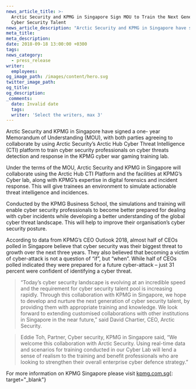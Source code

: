 ```yaml
---
news_article_title: >-
  Arctic Security and KPMG in Singapore Sign MOU to Train the Next Generation of
  Cyber Security Talent
news_article_description: "Arctic Security and KPMG in Singapore have signed a one- year Memorandum of Understanding (MOU), with both parties agreeing to collaborate by using Arctic Security’s Arctic Hub Cyber Threat Intelligence (CTI) platform to train cyber security professionals on cyber threats detection and response in the\_KPMG cyber war gaming\_training lab."
meta_title:
meta_description:
date: 2018-09-18 13:00:00 +0300
tags:
news_category:
  - press_release
writer:
  employees:
og_image_path: /images/content/hero.svg
twitter_image_path:
og_title:
og_description:
_comments:
  date: Invalid date
  tags:
  writer: 'Select the writers, max 3'
---
```


Arctic Security and KPMG in Singapore have signed a one- year Memorandum of Understanding (MOU), with both parties agreeing to collaborate by using Arctic Security’s Arctic Hub Cyber Threat Intelligence (CTI) platform to train cyber security professionals on cyber threats detection and response in the KPMG cyber war gaming training lab.

Under the terms of the MOU, Arctic Security and KPMG in Singapore will collaborate using the Arctic Hub CTI Platform and the facilities at KPMG’s Cyber lab, along with KPMG’s expertise in digital forensics and incident response. This will give trainees an environment to simulate actionable threat intelligence and incidences.

Conducted by the KPMG Business School, the simulations and training will enable cyber security professionals to become better prepared for dealing with cyber incidents while developing a better understanding of the global cyber threat landscape. This will help to improve their organisation’s cyber security posture.

According to data from KPMG’s CEO Outlook 2018, almost half of CEOs polled in Singapore believe that cyber security was their biggest threat to growth over the next three years. They also believed that becoming a victim of cyber-attack is not a question of “if”, but “when”. While half of CEOs polled indicated they were prepared for a future cyber-attack – just 31 percent were confident of identifying a cyber threat.

> “Today’s cyber security landscape is evolving at an incredible speed and the requirement for cyber security talent pool is increasing rapidly. Through this collaboration with KPMG in Singapore, we hope to develop and nurture the next generation of cyber security talent, by providing them with appropriate training and knowledge. We look forward to extending customised collaborations with other institutions in Singapore in the near future,” said David Chartier, CEO, Arctic Security.

> Eddie Toh, Partner, Cyber security, KPMG in Singapore said, “We welcome this collaboration with Arctic Security. Using real-time data and scenarios for training conducted in our Cyber Lab will lend a sense of realism to the training and benefit professionals who are looking to strengthen their overall enterprise cyber defence strategy.”

For more information on KPMG Singapore please visit&nbsp;[kpmg.com.sg](kpmg.com.sg){: target="_blank"}